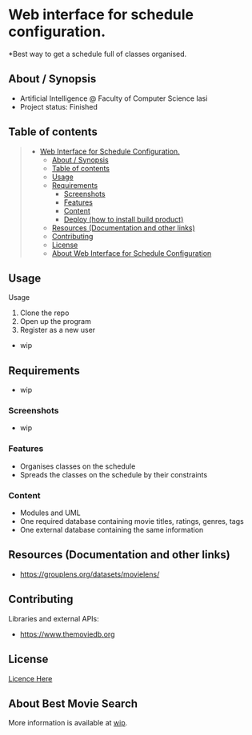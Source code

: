 # Web interface for schedule configuration.

  *Best way to get a schedule full of classes organised.
## About / Synopsis

* Artificial Intelligence @ Faculty of Computer Science Iasi
* Project status: Finished

## Table of contents

> * [Web Interface for Schedule Configuration.](#web-interface-for-schedule-configuration.)
>   * [About / Synopsis](#about--synopsis)
>   * [Table of contents](#table-of-contents)
>   * [Usage](#usage)
>   * [Requirements](#requirements)
>     * [Screenshots](#screenshots)
>     * [Features](#features)
>     * [Content](#content)
>     * [Deploy (how to install build product)](#deploy-how-to-install-build-product)
>   * [Resources (Documentation and other links)](#resources-documentation-and-other-links)
>   * [Contributing](#contributing)
>   * [License](#license)
>   * [About Web Interface for Schedule Configuration](#about-web-interface-for-schedule-configuration)

## Usage

Usage

1. Clone the repo
2. Open up the program
3. Register as a new user 
* wip


## Requirements
* wip

### Screenshots

* wip

### Features

* Organises classes on the schedule
* Spreads the classes on the schedule by their constraints

### Content

* Modules and UML
* One required database containing movie titles, ratings, genres, tags
* One external database containing the same information

## Resources (Documentation and other links)

* https://grouplens.org/datasets/movielens/

## Contributing

Libraries and external APIs:

* https://www.themoviedb.org

## License

[Licence Here](-)

## About Best Movie Search
More information is available at [wip](here).

